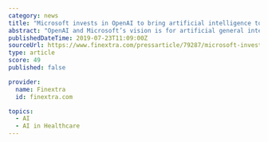 ```yaml
---
category: news
title: "Microsoft invests in OpenAI to bring artificial intelligence to the cloud"
abstract: "OpenAI and Microsoft’s vision is for artificial general intelligence to work with people to help solve currently intractable multidisciplinary problems, including global challenges such as climate change, more personalized healthcare and education."
publishedDateTime: 2019-07-23T11:09:00Z
sourceUrl: https://www.finextra.com/pressarticle/79287/microsoft-invests-in-openai-to-bring-artificial-intelligence-to-the-cloud
type: article
score: 49
published: false

provider:
  name: Finextra
  id: finextra.com

topics:
  - AI
  - AI in Healthcare
---
```

